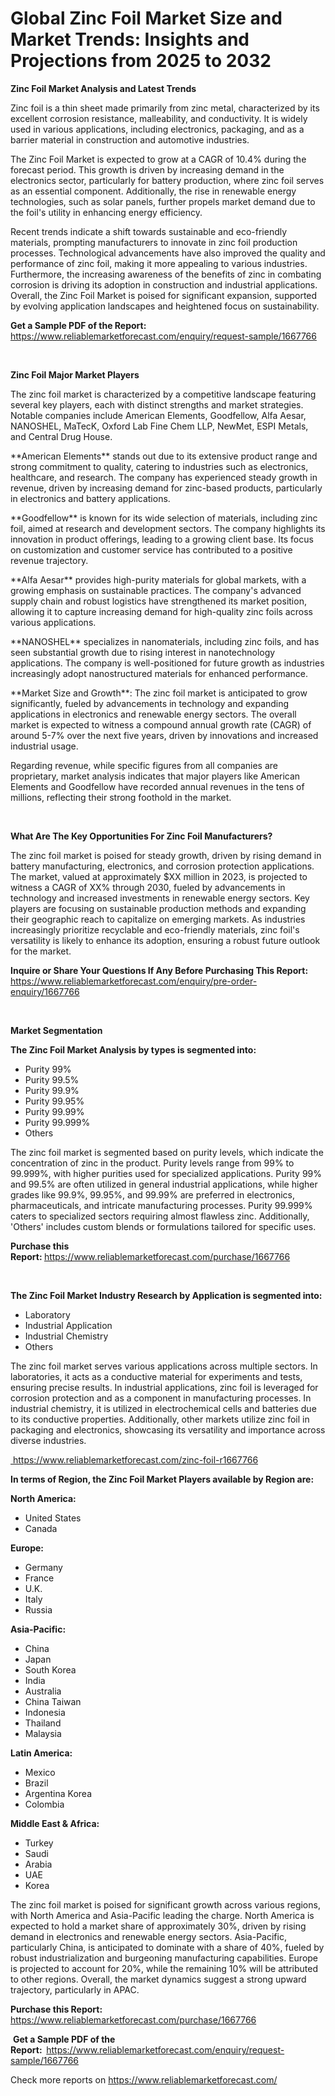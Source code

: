 <p><h1>Global Zinc Foil Market Size and Market Trends: Insights and Projections from 2025 to 2032</h1></p><p><strong>Zinc Foil Market Analysis and Latest Trends</strong></p>
<p><p>Zinc foil is a thin sheet made primarily from zinc metal, characterized by its excellent corrosion resistance, malleability, and conductivity. It is widely used in various applications, including electronics, packaging, and as a barrier material in construction and automotive industries.</p><p>The Zinc Foil Market is expected to grow at a CAGR of 10.4% during the forecast period. This growth is driven by increasing demand in the electronics sector, particularly for battery production, where zinc foil serves as an essential component. Additionally, the rise in renewable energy technologies, such as solar panels, further propels market demand due to the foil's utility in enhancing energy efficiency.</p><p>Recent trends indicate a shift towards sustainable and eco-friendly materials, prompting manufacturers to innovate in zinc foil production processes. Technological advancements have also improved the quality and performance of zinc foil, making it more appealing to various industries. Furthermore, the increasing awareness of the benefits of zinc in combating corrosion is driving its adoption in construction and industrial applications. Overall, the Zinc Foil Market is poised for significant expansion, supported by evolving application landscapes and heightened focus on sustainability.</p></p>
<p><strong>Get a Sample PDF of the Report:&nbsp;</strong> <a href="https://www.reliablemarketforecast.com/enquiry/request-sample/1667766?utm_campaign=3108&utm_medium=2&utm_source=Github&utm_content=ia&utm_term=07032025&utm_id=zinc-foil">https://www.reliablemarketforecast.com/enquiry/request-sample/1667766</a></p>
<p>&nbsp;</p>
<p><strong>Zinc Foil Major Market Players</strong></p>
<p><p>The zinc foil market is characterized by a competitive landscape featuring several key players, each with distinct strengths and market strategies. Notable companies include American Elements, Goodfellow, Alfa Aesar, NANOSHEL, MaTecK, Oxford Lab Fine Chem LLP, NewMet, ESPI Metals, and Central Drug House.</p><p>**American Elements** stands out due to its extensive product range and strong commitment to quality, catering to industries such as electronics, healthcare, and research. The company has experienced steady growth in revenue, driven by increasing demand for zinc-based products, particularly in electronics and battery applications.</p><p>**Goodfellow** is known for its wide selection of materials, including zinc foil, aimed at research and development sectors. The company highlights its innovation in product offerings, leading to a growing client base. Its focus on customization and customer service has contributed to a positive revenue trajectory.</p><p>**Alfa Aesar** provides high-purity materials for global markets, with a growing emphasis on sustainable practices. The company's advanced supply chain and robust logistics have strengthened its market position, allowing it to capture increasing demand for high-quality zinc foils across various applications.</p><p>**NANOSHEL** specializes in nanomaterials, including zinc foils, and has seen substantial growth due to rising interest in nanotechnology applications. The company is well-positioned for future growth as industries increasingly adopt nanostructured materials for enhanced performance.</p><p>**Market Size and Growth**: The zinc foil market is anticipated to grow significantly, fueled by advancements in technology and expanding applications in electronics and renewable energy sectors. The overall market is expected to witness a compound annual growth rate (CAGR) of around 5-7% over the next five years, driven by innovations and increased industrial usage.</p><p>Regarding revenue, while specific figures from all companies are proprietary, market analysis indicates that major players like American Elements and Goodfellow have recorded annual revenues in the tens of millions, reflecting their strong foothold in the market.</p></p>
<p>&nbsp;</p>
<p><strong>What Are The Key Opportunities For Zinc Foil Manufacturers?</strong></p>
<p><p>The zinc foil market is poised for steady growth, driven by rising demand in battery manufacturing, electronics, and corrosion protection applications. The market, valued at approximately $XX million in 2023, is projected to witness a CAGR of XX% through 2030, fueled by advancements in technology and increased investments in renewable energy sectors. Key players are focusing on sustainable production methods and expanding their geographic reach to capitalize on emerging markets. As industries increasingly prioritize recyclable and eco-friendly materials, zinc foil's versatility is likely to enhance its adoption, ensuring a robust future outlook for the market.</p></p>
<p><strong>Inquire or Share Your Questions If Any Before Purchasing This Report:</strong> <a href="https://www.reliablemarketforecast.com/enquiry/pre-order-enquiry/1667766?utm_campaign=3108&utm_medium=2&utm_source=Github&utm_content=ia&utm_term=07032025&utm_id=zinc-foil">https://www.reliablemarketforecast.com/enquiry/pre-order-enquiry/1667766</a></p>
<p>&nbsp;</p>
<p><strong>Market Segmentation</strong></p>
<p><strong>The Zinc Foil Market Analysis by types is segmented into:</strong></p>
<p><ul><li>Purity 99%</li><li>Purity 99.5%</li><li>Purity 99.9%</li><li>Purity 99.95%</li><li>Purity 99.99%</li><li>Purity 99.999%</li><li>Others</li></ul></p>
<p><p>The zinc foil market is segmented based on purity levels, which indicate the concentration of zinc in the product. Purity levels range from 99% to 99.999%, with higher purities used for specialized applications. Purity 99% and 99.5% are often utilized in general industrial applications, while higher grades like 99.9%, 99.95%, and 99.99% are preferred in electronics, pharmaceuticals, and intricate manufacturing processes. Purity 99.999% caters to specialized sectors requiring almost flawless zinc. Additionally, 'Others' includes custom blends or formulations tailored for specific uses.</p></p>
<p><strong>Purchase this Report:&nbsp;</strong><a href="https://www.reliablemarketforecast.com/purchase/1667766?utm_campaign=3108&utm_medium=2&utm_source=Github&utm_content=ia&utm_term=07032025&utm_id=zinc-foil">https://www.reliablemarketforecast.com/purchase/1667766</a></p>
<p>&nbsp;</p>
<p><strong>The Zinc Foil Market Industry Research by Application is segmented into:</strong></p>
<p><ul><li>Laboratory</li><li>Industrial Application</li><li>Industrial Chemistry</li><li>Others</li></ul></p>
<p><p>The zinc foil market serves various applications across multiple sectors. In laboratories, it acts as a conductive material for experiments and tests, ensuring precise results. In industrial applications, zinc foil is leveraged for corrosion protection and as a component in manufacturing processes. In industrial chemistry, it is utilized in electrochemical cells and batteries due to its conductive properties. Additionally, other markets utilize zinc foil in packaging and electronics, showcasing its versatility and importance across diverse industries.</p></p>
<p><a href="https://www.reliablemarketforecast.com/zinc-foil-r1667766?utm_campaign=3108&utm_medium=2&utm_source=Github&utm_content=ia&utm_term=07032025&utm_id=zinc-foil">&nbsp;https://www.reliablemarketforecast.com/zinc-foil-r1667766</a></p>
<p><strong>In terms of Region, the Zinc Foil Market Players available by Region are:</strong></p>
<p>
    <p> <strong> North America: </strong>
        <ul>
            <li>United States</li>
            <li>Canada</li>
        </ul>
        </p> 
    <p> <strong> Europe: </strong>
        <ul>
            <li>Germany</li>
            <li>France</li>
            <li>U.K.</li>
            <li>Italy</li>
            <li>Russia</li>
        </ul>
        </p> 
    <p> <strong> Asia-Pacific: </strong>
        <ul>
            <li>China</li>
            <li>Japan</li>
            <li>South Korea</li>
            <li>India</li>
            <li>Australia</li>
            <li>China Taiwan</li>
            <li>Indonesia</li>
            <li>Thailand</li>
            <li>Malaysia</li>
        </ul>
        </p> 
    <p> <strong> Latin America: </strong>
        <ul>
            <li>Mexico</li>
            <li>Brazil</li>
            <li>Argentina Korea</li>
            <li>Colombia</li>
        </ul>
        </p> 
    <p> <strong> Middle East & Africa: </strong>
        <ul>
            <li>Turkey</li>
            <li>Saudi</li>
            <li>Arabia</li>
            <li>UAE</li>
            <li>Korea</li>
        </ul>
    </p>
    </p>
<p><p>The zinc foil market is poised for significant growth across various regions, with North America and Asia-Pacific leading the charge. North America is expected to hold a market share of approximately 30%, driven by rising demand in electronics and renewable energy sectors. Asia-Pacific, particularly China, is anticipated to dominate with a share of 40%, fueled by robust industrialization and burgeoning manufacturing capabilities. Europe is projected to account for 20%, while the remaining 10% will be attributed to other regions. Overall, the market dynamics suggest a strong upward trajectory, particularly in APAC.</p></p>
<p><strong>Purchase this Report: </strong><a href="https://www.reliablemarketforecast.com/purchase/1667766?utm_campaign=3108&utm_medium=2&utm_source=Github&utm_content=ia&utm_term=07032025&utm_id=zinc-foil">https://www.reliablemarketforecast.com/purchase/1667766</a></p>
<p>&nbsp;<strong>Get a Sample PDF of the Report:&nbsp;&nbsp;</strong><a href="https://www.reliablemarketforecast.com/enquiry/request-sample/1667766?utm_campaign=3108&utm_medium=2&utm_source=Github&utm_content=ia&utm_term=07032025&utm_id=zinc-foil">https://www.reliablemarketforecast.com/enquiry/request-sample/1667766</a></p>
<p><strong></strong></p>
<p>Check more reports on <a href="https://www.reliablemarketforecast.com/?utm_campaign=3108&utm_medium=2&utm_source=Github&utm_content=ia&utm_term=07032025&utm_id=zinc-foil">https://www.reliablemarketforecast.com/</a></p>